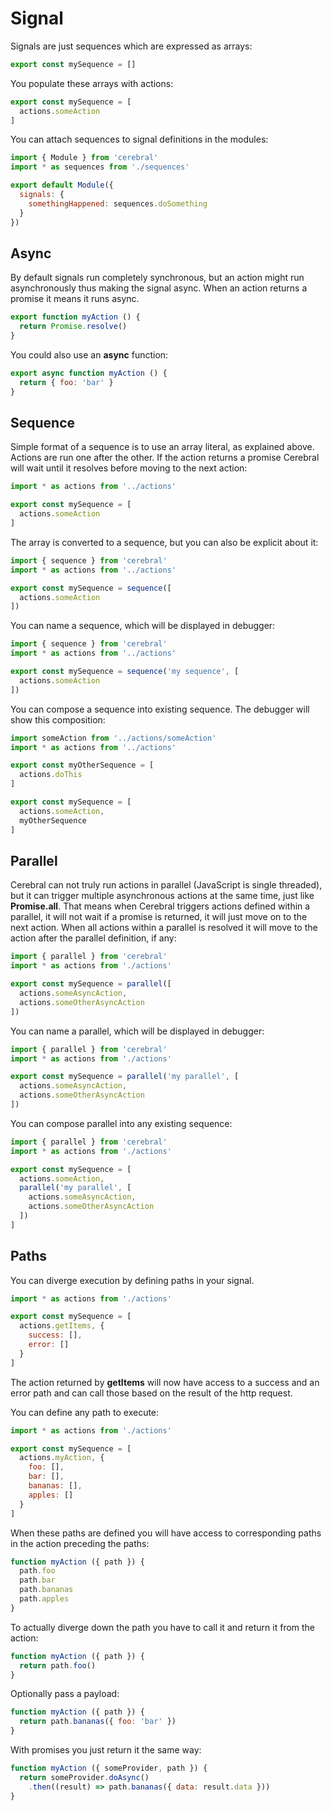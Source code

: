 # Signal

Signals are just sequences which are expressed as arrays:

```js
export const mySequence = []
```

You populate these arrays with actions:

```js
export const mySequence = [
  actions.someAction
]
```

You can attach sequences to signal definitions in the modules:

```js
import { Module } from 'cerebral'
import * as sequences from './sequences'

export default Module({
  signals: {
    somethingHappened: sequences.doSomething
  }
})
```

## Async
By default signals run completely synchronous, but an action might run asynchronously thus making the signal async. When an action returns a promise it means it runs async.

```js
export function myAction () {
  return Promise.resolve()
}
```

You could also use an **async** function:

```js
export async function myAction () {
  return { foo: 'bar' }
}
```

## Sequence
Simple format of a sequence is to use an array literal, as explained above. Actions are run one after the other. If the action returns a promise Cerebral will wait until it resolves before moving to the next action:

```js
import * as actions from '../actions'

export const mySequence = [
  actions.someAction
]
```

The array is converted to a sequence, but you can also be explicit about it:
```js
import { sequence } from 'cerebral'
import * as actions from '../actions'

export const mySequence = sequence([
  actions.someAction
])
```

You can name a sequence, which will be displayed in debugger:
```js
import { sequence } from 'cerebral'
import * as actions from '../actions'

export const mySequence = sequence('my sequence', [
  actions.someAction
])
```

You can compose a sequence into existing sequence. The debugger will show this composition:
```js
import someAction from '../actions/someAction'
import * as actions from '../actions'

export const myOtherSequence = [
  actions.doThis
]

export const mySequence = [
  actions.someAction,
  myOtherSequence
]
```

## Parallel
Cerebral can not truly run actions in parallel (JavaScript is single threaded), but it can trigger multiple asynchronous actions at the same time, just like **Promise.all**. That means when Cerebral triggers actions defined within a parallel, it will not wait if a promise is returned, it will just move on to the next action. When all actions within a parallel is resolved it will move to the action after the parallel definition, if any:

```js
import { parallel } from 'cerebral'
import * as actions from './actions'

export const mySequence = parallel([
  actions.someAsyncAction,
  actions.someOtherAsyncAction
])
```

You can name a parallel, which will be displayed in debugger:
```js
import { parallel } from 'cerebral'
import * as actions from './actions'

export const mySequence = parallel('my parallel', [
  actions.someAsyncAction,
  actions.someOtherAsyncAction
])
```

You can compose parallel into any existing sequence:
```js
import { parallel } from 'cerebral'
import * as actions from './actions'

export const mySequence = [
  actions.someAction,
  parallel('my parallel', [
    actions.someAsyncAction,
    actions.someOtherAsyncAction
  ])
]
```

## Paths
You can diverge execution by defining paths in your signal.

```js
import * as actions from './actions'

export const mySequence = [
  actions.getItems, {
    success: [],
    error: []
  }
]
```

The action returned by **getItems** will now have access to a success and an error path and can call those based on the result of the http request.

You can define any path to execute:

```js
import * as actions from './actions'

export const mySequence = [
  actions.myAction, {
    foo: [],
    bar: [],
    bananas: [],
    apples: []
  }
]
```

When these paths are defined you will have access to corresponding paths in the action preceding the paths:

```js
function myAction ({ path }) {
  path.foo
  path.bar
  path.bananas
  path.apples
}
```

To actually diverge down the path you have to call it and return it from the action:

```js
function myAction ({ path }) {
  return path.foo()
}
```

Optionally pass a payload:

```js
function myAction ({ path }) {
  return path.bananas({ foo: 'bar' })
}
```

With promises you just return it the same way:

```js
function myAction ({ someProvider, path }) {
  return someProvider.doAsync()
    .then((result) => path.bananas({ data: result.data }))
}
```
